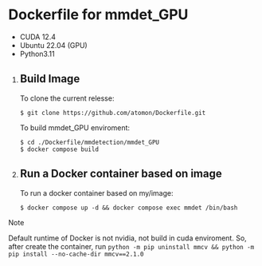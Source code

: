 # Dockerfile for mmdet_GPU 
- CUDA 12.4
- Ubuntu 22.04 (GPU)
- Python3.11  

1. ## Build Image  
    To clone the current relesse:
    ```bash:bash
    $ git clone https://github.com/atomon/Dockerfile.git
    ```
    To build mmdet_GPU enviroment:
    ```bash:bash
    $ cd ./Dockerfile/mmdetection/mmdet_GPU
    $ docker compose build
    ```

2. ## Run a Docker container based on image
    To run a docker container based on my/image:
    ```bash:bash
    $ docker compose up -d && docker compose exec mmdet /bin/bash
    ```

> [!NOTE]
> Default runtime of Docker is not nvidia, not build in cuda enviroment.
> So, after create the container, run `python -m pip uninstall mmcv && python -m pip install --no-cache-dir mmcv==2.1.0`
